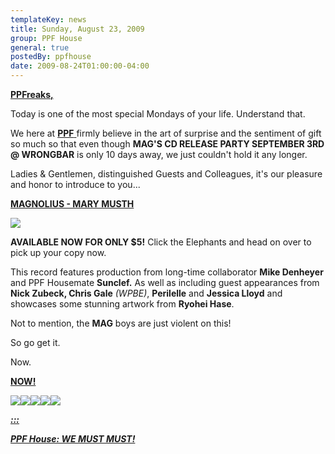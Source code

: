 ```yaml
---
templateKey: news
title: Sunday, August 23, 2009
group: PPF House
general: true
postedBy: ppfhouse
date: 2009-08-24T01:00:00-04:00
---
```

[**PPFreaks,** ](http://magnolius.bandcamp.com)

Today is one of the most special Mondays of your life. Understand that.

We here at [**PPF** ](http://ppfhouse.bandcamp.com)firmly believe in the art of surprise and the sentiment of gift so much so that even though **MAG'S**<span style="font-weight: bold;"> </span>**CD RELEASE PARTY SEPTEMBER 3RD @ WRONGBAR** is only 10 days away, we just couldn't hold it any longer.

Ladies &amp; Gentlemen, distinguished Guests and Colleagues, it's our pleasure and honor to introduce to you...

[**MAGNOLIUS - MARY MUSTH**](http://magnolius.bandcamp.com)

[![](http://photos-d.ak.fbcdn.net/hphotos-ak-snc1/hs168.snc1/6290_128672366219_32210491219_2963379_7164851_n.jpg)](http://magnolius.bandcamp.com)

**AVAILABLE NOW FOR ONLY $5!** Click the Elephants and head on over to pick up your copy now.

This record features production from long-time collaborator **Mike Denheyer** and PPF Housemate **Sunclef.** As well as including guest appearances from **Nick Zubeck, Chris Gale** *(WPBE)*, **Perilelle** and **Jessica Lloyd** and showcases some stunning artwork from **Ryohei Hase**.

Not to mention, the **MAG** boys are just violent on this!

So go get it.

Now.

[**NOW!**](http://magnolius.bandcamp.com)

[![](http://masiaone.com/wp-content/themes/MASIA02/images/icon_youtube.jpg)](http://www.youtube.com/ppfhouse)[![](http://masiaone.com/wp-content/themes/MASIA02/images/icon_myspace.jpg)](http://www.myspace.com/ppfhouse)[![](http://masiaone.com/wp-content/themes/MASIA02/images/icon_twitter.jpg)](http://www.twitter.com/ppfhouse)[![](http://masiaone.com/wp-content/themes/MASIA02/images/icon_facebook.jpg)](http://www.facebook.com/home.php#/pages/PPF-House/32210491219?ref=ts)[![](http://s3.amazonaws.com/twitter_production/profile_images/60316485/bc_bigger.jpg)](http://ppfhouse.bandcamp.com)

[***:::*** ](http://magnolius.bandcamp.com)

[***PPF House: WE MUST MUST!***](http://magnolius.bandcamp.com)